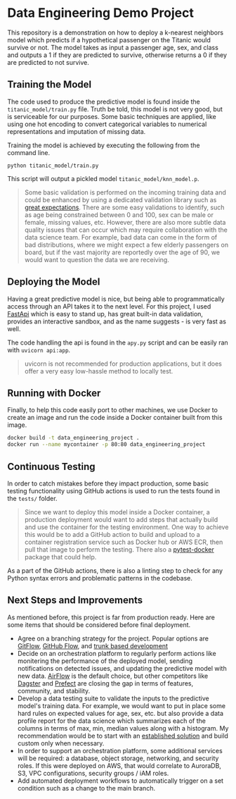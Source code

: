 # Data Engineering Demo Project

This repository is a demonstration on how to deploy a k-nearest neighbors model which predicts if a hypothetical passenger on the Titanic would survive or not. The model takes as input a passenger age, sex, and class and outputs a 1 if they are predicted to survive, otherwise returns a 0 if they are predicted to not survive.

## Training the Model

The code used to produce the predictive model is found inside the `titanic_model/train.py` file. Truth be told, this model is not very good, but is serviceable for our purposes. Some basic techniques are applied, like using one hot encoding to convert categorical variables to numerical representations and imputation of missing data.

Training the model is achieved by executing the following from the command line.

```shell
python titanic_model/train.py
```

This script will output a pickled model `titanic_model/knn_model.p`.

> Some basic validation is performed on the incoming training data and could be enhanced by using a dedicated validation library such as [great expectations](https://greatexpectations.io/). There are some easy validations to identify, such as age being constrained between 0 and 100, sex can be male or female, missing values, etc. However, there are also more subtle data quality issues that can occur which may require collaboration with the data science team. For example, bad data can come in the form of bad distributions, where we might expect a few elderly passengers on board, but if the vast majority are reportedly over the age of 90, we would want to question the data we are receiving.

## Deploying the Model

Having a great predictive model is nice, but being able to programmatically access through an API takes it to the next level. For this project, I used [FastApi](https://fastapi.tiangolo.com/) which is easy to stand up, has great built-in data validation, provides an interactive sandbox, and as the name suggests - is very fast as well.

The code handling the api is found in the `apy.py` script and can be easily ran with `uvicorn api:app`.

> uvicorn is not recommended for production applications, but it does offer a very easy low-hassle method to locally test. 

## Running with Docker

Finally, to help this code easily port to other machines, we use Docker to create an image and run the code inside a Docker container built from this image. 

```bash
docker build -t data_engineering_project .
docker run --name mycontainer -p 80:80 data_engineering_project
```



## Continuous Testing

In order to catch mistakes before they impact production, some basic testing functionality using GitHub actions is used to run the tests found in the `tests/` folder.

> Since we want to deploy this model inside a Docker container, a production deployment would want to add steps that actually build and use the container for the testing environment. One way to achieve this would be to add a GitHub action to build and upload to a container registration service such as Docker hub or AWS ECR, then pull that image to perform the testing. There also  a [pytest-docker](https://github.com/avast/pytest-docker) package that could help.

As a part of the GitHub actions, there is also a linting step to check for any Python syntax errors and problematic patterns in the codebase.

## Next Steps and Improvements

As mentioned before, this project is far from production ready. Here are some items that should be considered before final deployment.

- Agree on a branching strategy for the project. Popular options are [GitFlow](https://www.atlassian.com/git/tutorials/comparing-workflows/gitflow-workflow), [GitHub Flow](https://docs.github.com/en/get-started/quickstart/github-flow), and [trunk based development](https://trunkbaseddevelopment.com/)
- Decide on an orchestration platform to regularly perform actions like monitering the performance of the deployed model, sending notifications on detected issues, and updating the predictive model with new data. [AirFlow](https://airflow.apache.org/) is the default choice, but other competitors like [Dagster](https://dagster.io/) and [Prefect](https://www.prefect.io/) are closing the gap in terms of features, community, and stability.
- Develop a data testing suite to validate the inputs to the predictive model's training data. For example, we would want to put in place some hard rules on expected values for age, sex, etc. but also provide a data profile report for the data science which summarizes each of the columns in terms of max, min, median values along with a histogram. My recommendation would be to start with an [established solution](https://github.com/ydataai/ydata-profiling) and build custom only when necessary.
- In order to support an orchestration platform, some additional services will be required: a database, object storage, networking, and security roles. If this were deployed on AWS, that would correlate to AuroraDB, S3, VPC configurations, security groups / iAM roles.
- Add automated deployment workflows to automatically trigger on a set condition such as a change to the main branch.
